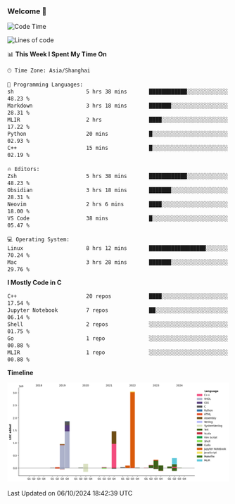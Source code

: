 ### Welcome 👋

<!--START_SECTION:waka-->
![Code Time](http://img.shields.io/badge/Code%20Time-1%2C590%20hrs%2011%20mins-blue)

![Lines of code](https://img.shields.io/badge/From%20Hello%20World%20I%27ve%20Written-8.7%20million%20lines%20of%20code-blue)

📊 **This Week I Spent My Time On** 

```text
🕑︎ Time Zone: Asia/Shanghai

💬 Programming Languages: 
sh                       5 hrs 38 mins       ████████████░░░░░░░░░░░░░   48.23 % 
Markdown                 3 hrs 18 mins       ███████░░░░░░░░░░░░░░░░░░   28.31 % 
MLIR                     2 hrs               ████░░░░░░░░░░░░░░░░░░░░░   17.22 % 
Python                   20 mins             █░░░░░░░░░░░░░░░░░░░░░░░░   02.93 % 
C++                      15 mins             █░░░░░░░░░░░░░░░░░░░░░░░░   02.19 % 

🔥 Editors: 
Zsh                      5 hrs 38 mins       ████████████░░░░░░░░░░░░░   48.23 % 
Obsidian                 3 hrs 18 mins       ███████░░░░░░░░░░░░░░░░░░   28.31 % 
Neovim                   2 hrs 6 mins        ████░░░░░░░░░░░░░░░░░░░░░   18.00 % 
VS Code                  38 mins             █░░░░░░░░░░░░░░░░░░░░░░░░   05.47 % 

💻 Operating System: 
Linux                    8 hrs 12 mins       ██████████████████░░░░░░░   70.24 % 
Mac                      3 hrs 28 mins       ███████░░░░░░░░░░░░░░░░░░   29.76 % 
```

**I Mostly Code in C** 

```text
C++                      20 repos            ████░░░░░░░░░░░░░░░░░░░░░   17.54 % 
Jupyter Notebook         7 repos             ██░░░░░░░░░░░░░░░░░░░░░░░   06.14 % 
Shell                    2 repos             ░░░░░░░░░░░░░░░░░░░░░░░░░   01.75 % 
Go                       1 repo              ░░░░░░░░░░░░░░░░░░░░░░░░░   00.88 % 
MLIR                     1 repo              ░░░░░░░░░░░░░░░░░░░░░░░░░   00.88 % 
```



**Timeline**

![Lines of Code chart](https://raw.githubusercontent.com/Bohan-hu/Bohan-hu/master/assets/bar_graph.png)


 Last Updated on 06/10/2024 18:42:39 UTC
<!--END_SECTION:waka-->



